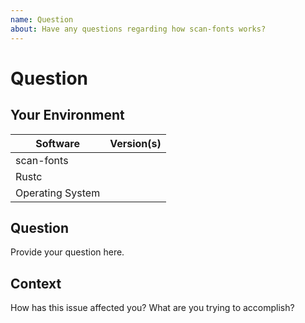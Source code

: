 ```yaml
---
name: Question
about: Have any questions regarding how scan-fonts works?
---
```


# Question
## Your Environment
| Software         | Version(s) |
| ---------------- | ---------- |
| scan-fonts      |
| Rustc            |
| Operating System |

## Question
Provide your question here.

## Context
How has this issue affected you? What are you trying to accomplish?
